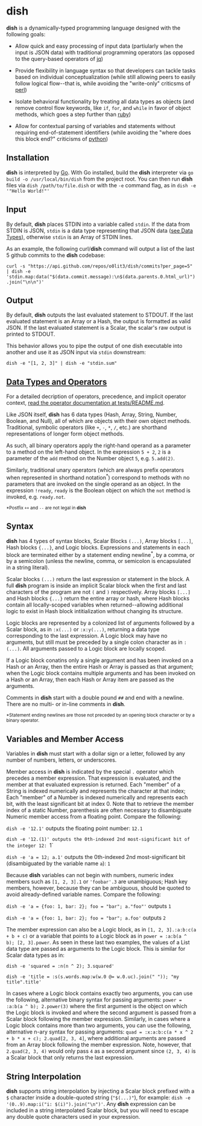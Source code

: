 # dish
**dish** is a dynamically-typed programming language designed with the following goals:

* Allow quick and easy processing of input data (partiularly when the input is JSON data) with traditional programming operators (as opposed to the query-based operators of [jq](https://github.com/stedolan/jq#readme))

* Provide flexibility in language syntax so that developers can tackle tasks based on individual conceptualization (while still allowing peers to easily follow logical flow--that is, while avoiding the "write-only" criticsms of [perl](https://github.com/Perl/perl5#readme))

* Isolate behavioral functionality by treating all data types as objects (and remove control flow keywords, like `if`, `for`, and `while` in favor of object methods, which goes a step further than [ruby](https://github.com/ruby/ruby#readme))

* Allow for contextual parsing of variables and statements without requiring end-of-statement identifiers (while avoiding the "where does this block end?" criticisms of [python](https://github.com/python/cpython#readme))

## Installation
**dish** is interpreted by [Go](https://github.com/golang/go#readme). With Go installed, build the **dish** interpreter via `go build -o /usr/local/bin/dish` from the project root. You can then run **dish** files via `dish /path/to/file.dish` or with the `-e` command flag, as in `dish -e '"Hello World!"'`

## Input
By default, **dish** places STDIN into a variable called `stdin`. If the data from STDIN is JSON, `stdin` is a data type representing that JSON data ([see Data Types](#data-types-and-operators)), otherwise `stdin` is an Array of STDIN lines.

As an example, the following curl/**dish** command will output a list of the last 5 github commits to the **dish** codebase:

```curl -s "https://api.github.com/repos/o0lit3/dish/commits?per_page=5" | dish -e 'stdin.map:data("$(data.commit.message):\n$(data.parents.0.html_url)").join("\n\n")'```

## Output
By default, **dish** outputs the last evaluated statement to STDOUT. If the last evaluated statement is an Array or a Hash, the output is formatted as valid JSON. If the last evaluated statement is a Scalar, the scalar's raw output is printed to STDOUT.

This behavior allows you to pipe the output of one dish executable into another and use it as JSON input via `stdin` downstream:

`dish -e "[1, 2, 3]" | dish -e "stdin.sum"`

## [Data Types and Operators](tests/README.md)
For a detailed decription of operators, precedence, and implicit operator context, [read the operator documentation at tests/README.md](tests/README.md).

Like JSON itself, **dish** has 6 data types (Hash, Array, String, Number, Boolean, and Null), all of which are objects with their own object methods. Traditional, symbolic operators (like `+`, `-`, `*`, `/`, etc.) are shorthand representations of longer form object methods.

As such, all binary operators apply the right-hand operand as a parameter to a method on the left-hand object. In the expression `5 + 2`, `2` is a parameter of the `add` method on the Number object `5`, e.g. `5.add(2)`.

Similarly, traditional unary operators (which are always prefix operators when represented in shorthand notation<sup>*</sup>) correspond to methods with no parameters that are invoked on the single operand as an object. In the expression `!ready`, `ready` is the Boolean object on which the `not` method is invoked, e.g. `ready.not`.

<sub>*Postfix `++` and `--` are not legal in **dish**</sub>

## Syntax
**dish** has 4 types of syntax blocks, Scalar Blocks `(...)`, Array blocks `[...]`, Hash blocks `{...}`, and Logic blocks. Expressions and statements in each block are terminated either by a statement ending newline<sup>*</sup>, by a comma, or by a semicolon (unless the newline, comma, or semicolon is encapsulated in a string literal).

Scalar blocks `(...)` return the last expression or statement in the block. A full **dish** program is inside an implicit Scalar block when the first and last characters of the program are not `(` and `)` respectively. Array blocks `[...]` and Hash blocks `{...}` return the entire array or hash, where Hash blocks contain all locally-scoped variables when returned--allowing additional logic to exist in Hash block intitialization without changing its structure.

Logic blocks are represented by a colonized list of arguments followed by a Scalar block, as in `:x(...)` or `:x:y(...)`, returning a data type corresponding to the last expression. A Logic block may have no arguments, but still must be preceded by a single colon character as in `:(...)`. All arguments passed to a Logic block are locally scoped.

If a Logic block conatins only a single argument and has been invoked on a Hash or an Array, then the entire Hash or Array is passed as that argument; when the Logic block contains multiple arguments and has been invoked on a Hash or an Array, then each Hash or Array item are passed as the arguments.

Comments in **dish** start with a double pound `##` and end with a newline. There are no multi- or in-line comments in **dish**.

<sub>*Statement ending newlines are those not preceded by an opening block character or by a binary operator.</sub>

## Variables and Member Access
Variables in **dish** must start with a dollar sign or a letter, followed by any number of numbers, letters, or underscores.

Member access in **dish** is indicated by the special `.` operator which precedes a member expression. That expression is evaluated, and the member at that evaluated expression is returned. Each "member" of a String is indexed numerically and represents the character at that index; Each "member" of a Number is indexed numerically and represents each bit, with the least significant bit at index 0. Note that to retrieve the member index of a static Number, parenthesis are often necessary to disambiguate Numeric member access from a floating point. Compare the following:

`dish -e '12.1'` outputs the floating point number: `12.1`

`dish -e '12.(1)' outputs the 0th-indexed 2nd most-significant bit of the integer 12: `1`

`dish -e 'a = 12; a.1'` outputs the 0th-indexed 2nd most-significant bit (disambiguated by the variable name `a`): `1`

Because **dish** variables can not begin with numbers, numeric index members such as `[1, 2, 3].1` or `'foobar'.3` are unambiguous; Hash key members, however, because they can be ambiguous, should be quoted to avoid already-defined variable names. Compare the following:

`dish -e 'a = {foo: 1, bar: 2}; foo = "bar"; a."foo"'` outputs `1`

`dish -e 'a = {foo: 1, bar: 2}; foo = "bar"; a.foo'` outputs `2`

The member expression can also be a Logic block, as in `[1, 2, 3].:a:b:c(a + b + c)` or a variable that points to a Logic block as in `power = :a:b(a ^ b); [2, 3].power`. As seen in these last two examples, the values of a List data type are passed as arguments to the Logic block. This is similar for Scalar data types as in:

`dish -e 'squared = :n(n ^ 2); 3.squared'`

`dish -e 'title = :s(s.words.map:w(w.0 @= w.0.uc).join(" ")); "my title".title'`

In cases where a Logic block contains exactly two arguments, you can use the following, alternative binary syntax for passing arguments: `power = :a:b(a ^ b); 2.power(3)` where the first argument is the object on which the Logic block is invoked and where the second argument is passed from a Scalar block following the member expression. Similarly, in cases where a Logic block contains more than two arguments, you can use the following, alternative n-ary syntax for passing arguments: `quad = :x:a:b:c(a * x ^ 2 + b * x + c); 2.quad[2, 3, 4]`, where additional arguments are passed from an Array block following the member expression. Note, however, that `2.quad(2, 3, 4)` would only pass `4` as a second argument since `(2, 3, 4)` is a Scalar block that only returns the last expression.

## String Interpolation
**dish** supports string interpolation by injecting a Scalar block prefixed with a `$` character inside a double-quoted string (`"$(...)"`), for example: `dish -e '(0..9).map:i("i: $(i)").join("\n")'`. Any **dish** expression can be included in a string interpolated Scalar block, but you will need to escape any double quote characters used in your expression.
